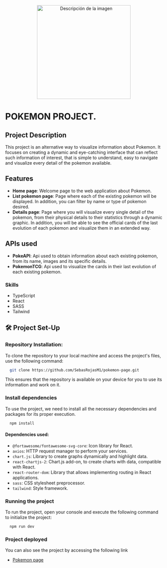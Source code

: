<div align="center">
  <img src="https://images.wikidexcdn.net/mwuploads/esssbwiki/7/77/latest/20111028181540/TituloUniversoPok%C3%A9mon.png" alt="Descripción de la imagen" width="300px"/>
</div>

# POKEMON PROJECT.

## Project Description
This project is an alternative way to visualize information about Pokemon. It focuses on creating a dynamic and eye-catching interface that can reflect such information of interest, that is simple to understand, easy to navigate and visualize every detail of the pokemon available.

## Features

- **Home page**: Welcome page to the web application about Pokemon.
- **List pokemon page**: Page where each of the existing pokemon will be displayed. In addition, you can filter by name or type of pokemon desired.
- **Details page**: Page where you will visualize every single detail of the pokemon, from their physical details to their statistics through a dynamic graphic. In addition, you will be able to see the official cards of the last evolution of each pokemon and visualize them in an extended way.

## APIs used

- **PokeAPI**: Api used to obtain information about each existing pokemon, from its name, images and its specific details.
- **PokemonTCG**: Api used to visualize the cards in their last evolution of each existing pokemon.

### Skills
- TypeScript
- React
- SASS
- Tailwind


## 🛠 Project Set-Up

### Repository Installation:
To clone the repository to your local machine and access the project's files, use the following command:

```bash
  git clone https://github.com/SebasRojasM1/pokemon-page.git
```

This ensures that the repository is available on your device for you to use its information and work on it.

### Install dependencies
To use the project, we need to install all the necessary dependencies and packages for its proper execution.

```bash
  npm install
```

#### Dependencies used:
- `@fortawesome/fontawesome-svg-core`: Icon library for React.
- `axios`: HTTP request manager to perform your services.
- `chart.js`: Library to create graphs dynamically and highlight data.
- `react-chartjs-2`: Chart.js add-on, to create charts with data, compatible with React.
- `react-router-dom`: Library that allows implementing routing in React applications.
- `sass`: CSS stylesheet preprocessor.
- `tailwind`: Style framework.


### Running the project
To run the project, open your console and execute the following command to initialize the project:

```bash
  npm run dev
```

### Project deployed
You can also see the project by accessing the following link

- [Pokemon page](https://pokemon-page-two.vercel.app/)

